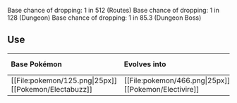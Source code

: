 Base chance of dropping: 1 in 512 (Routes)
Base chance of dropping: 1 in 128 (Dungeon)
Base chance of dropping: 1 in 85.3 (Dungeon Boss)
## Use
Base Pokémon |Evolves into |Available in
:---|:---|:---
[[File:pokemon/125.png\|25px]] [[Pokemon/Electabuzz]]  | [[File:pokemon/466.png\|25px]] [[Pokemon/Electivire]] |Sinnoh onward
